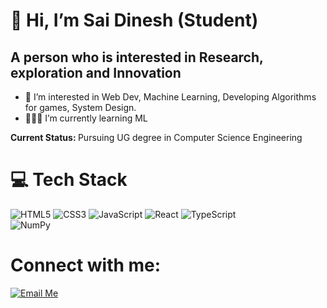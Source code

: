 # 👋 Hi, I’m Sai Dinesh (Student)

## A person who is interested in Research, exploration and Innovation
- 👀 I’m interested in Web Dev, Machine Learning, Developing Algorithms for games, System Design.
- 👩🏻‍💻 I’m currently learning ML 

<strong>Current Status: </strong> Pursuing UG degree in Computer Science Engineering

# 💻 Tech Stack
![HTML5](https://img.shields.io/badge/html5-%23E34F26.svg?style=for-the-badge&logo=html5&logoColor=white)
![CSS3](https://img.shields.io/badge/css3-%231572B6.svg?style=for-the-badge&logo=css3&logoColor=white)
![JavaScript](https://img.shields.io/badge/javascript-%23323330.svg?style=for-the-badge&logo=javascript&logoColor=%23F7DF1E)
![React](https://img.shields.io/badge/react-%2320232a.svg?style=for-the-badge&logo=react&logoColor=%2361DAFB)
![TypeScript](https://img.shields.io/badge/typescript-%23007ACC.svg?style=for-the-badge&logo=typescript&logoColor=white)<br/>
![NumPy](https://img.shields.io/badge/numpy-%23013243.svg?style=for-the-badge&logo=numpy&logoColor=white)

# Connect with me:
<a href="mailto:dineshpalisetty49@gmail.com">
    <img src="https://img.icons8.com/color-glass/48/new-post.png" alt="Email Me"/>
</a>
